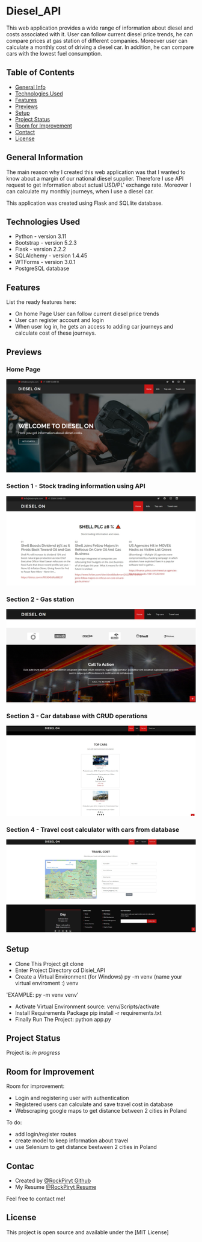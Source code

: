 # Diesel_API

This web application provides a wide range of information about diesel
and costs associated with it. User can follow current diesel price trends, he can compare prices at gas station of different companies. Moreover user can calculate a monthly cost of driving a diesel car. In addition, he can compare cars with the lowest fuel consumption.

## Table of Contents

* [General Info](#general-information)
* [Technologies Used](#technologies-used)
* [Features](#features)
* [Previews](#Previews)
* [Setup](#setup)
* [Project Status](#project-status)
* [Room for Improvement](#room-for-improvement)
* [Contact](#contact)
* [License](#license)

## General Information

The main reason why I created this web application was that I wanted to know about a margin of our national diesel supplier. Therefore I use API request to get information about actual USD/PL' exchange rate.
Moreover I can calculate my monthly journeys, when I use a diesel car.

This application was created using Flask and SQLlite database.

## Technologies Used

- Python - version 3.11
- Bootstrap - version 5.2.3
- Flask - version 2.2.2
- SQLAlchemy - version 1.4.45
- WTForms - version  3.0.1
- PostgreSQL database

## Features

List the ready features here:

- On home Page User can follow current diesel price trends
- User can register account and login
- When user log in, he gets an access to adding car journeys and calculate cost of these journeys.

## Previews

### Home Page
![Home Page Preview](myproject/static/img/previews/prev_home_page.jpg)

### Section 1 - Stock trading information using API
![Section 1 Preview - Stock trading information using API](myproject/static/img/previews/prev_section_1_stock_trading.jpg)

### Section 2 - Gas station
![Section 2 Preview - Gas station](myproject/static/img/previews/prev_section_2_gas_station.jpg)

### Section 3 - Car database with CRUD operations
![Section 3 Preview - Car database with CRUD operations](myproject/static/img/previews/prev_section_3_cars_db.jpg)

### Section 4 - Travel cost calculator with cars from database
![Section 4 Preview - Travel cost calculator with cars from database](myproject/static/img/previews/prev_section_4_travel_cost_calculator.jpg)

## Setup

- Clone This Project git clone
- Enter Project Directory cd Disiel_API
- Create a Virtual Environment (for Windows) py -m venv (name your virtual enviroment :) venv

'EXAMPLE: py -m venv venv'

- Activate Virtual Environment source: venv/Scripts/activate
- Install Requirements Package pip install -r requirements.txt
- Finally Run The Project: python app.py

## Project Status

Project is: _in progress_

## Room for Improvement

Room for improvement:

- Login and registering user with authentication
- Registered users can calculate and save travel cost in database
- Webscraping google maps to get distance between 2 cities in Poland

To do:

- add login/register routes
- create model to keep information about travel
- use Selenium to get distance beetween 2 cities in Poland

## Contac

- Created by [@RockPiryt Github](https://github.com/RockPiryt)
- My Resume [@RockPiryt Resume](https://rockpiryt.github.io/Personal_Site/)

Feel free to contact me!

## License

This project is open source and available under the [MIT License]
